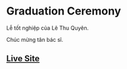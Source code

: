 # Graduation Ceremony

Lễ tốt nghiệp của Lê Thu Quyên.

Chúc mừng tân bác sĩ.

## [Live Site](https://quyenleethu.github.io/graduation-ceremony)
